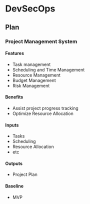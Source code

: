 # DevSecOps

## Plan

### Project Management System

#### Features
 - Task management
 - Scheduling and Time Management
 - Resource Management
 - Budget Management
 - Risk Management

#### Benefits
 - Assist project progress tracking
 - Optimize Resource Allocation

#### Inputs
 - Tasks
 - Scheduling
 - Resource Allocation
 - etc

#### Outputs
 - Project Plan

#### Baseline
 - MVP
